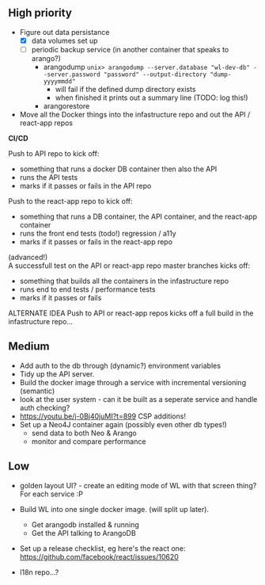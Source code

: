 ## High priority

* Figure out data persistance
  * [x] data volumes set up
  * [ ] periodic backup service (in another container that speaks to arango?)
    * arangodump `unix> arangodump --server.database "wl-dev-db" --server.password "password" --output-directory "dump-yyyymmdd"`
      * will fail if the defined dump directory exists
      * when finished it prints out a summary line (TODO: log this!)
    * arangorestore
* Move all the Docker things into the infastructure repo and out the API / react-app repos

**CI/CD**

Push to API repo to kick off:  
 - something that runs a docker DB container then also the API
 - runs the API tests
 - marks if it passes or fails in the API repo

Push to the react-app repo to kick off:
 - something that runs a DB container, the API container, and the react-app container
 - runs the front end tests (todo!) regression / a11y
 - marks if it passes or fails in the react-app repo

(advanced!)  
A successfull test on the API or react-app repo master branches kicks off:
 - something that builds all the containers in the infastructure repo
 - runs end to end tests / performance tests
 - marks if it passes or fails
 
ALTERNATE IDEA
Push to API or react-app repos kicks off a full build in the infastructure repo...

## Medium

* Add auth to the db through (dynamic?) environment variables
* Tidy up the API server.
* Build the docker image through a service with incremental versioning (semantic)
* look at the user system - can it be built as a seperate service and handle auth checking?
* https://youtu.be/j-0Bj40juMI?t=899 CSP additions!
* Set up a Neo4J container again (possibly even other db types!)
  * send data to both Neo & Arango
  * monitor and compare performance

## Low

* golden layout UI? - create an editing mode of WL with that screen thing? For each service :P
* Build WL into one single docker image. (will split up later).

  * Get arangodb installed & running
  * Get the API talking to ArangoDB
  
* Set up a release checklist, eg here's the react one: https://github.com/facebook/react/issues/10620
* l18n repo...?

